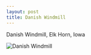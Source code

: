 ```yaml
---
layout: post
title: Danish Windmill
---
```


Danish Windmill, Elk Horn, Iowa

![Danish Windmill](https://cdn.jasonsturges.com/photos/landscape/IMG_11603.jpg)
